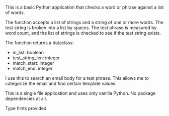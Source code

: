 This is a basic Python application that checks a word or phrase against a list of words. 

The function accepts a list of strings and a string of one or more words. The test string is broken into a list by spaces. The test phrase is measured by word count, and the list of strings is checked to see if the test string exists.

The function returns a dataclass:

* in_list: boolean
* test_string_len: integer
* match_start: integer
* match_end: integer

I use this to search an email body for a test phrase. This allows me to categorize the email and find certain template values.

This is a single file application and uses only vanilla Python. No package dependencies at all.

Type hints provided.